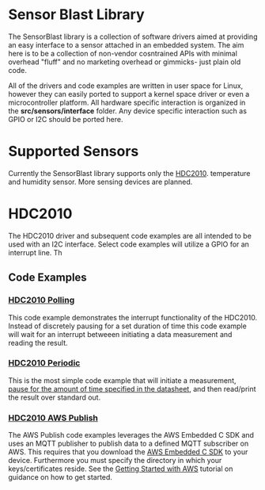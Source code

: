 # Sensor Blast Library
The SensorBlast library is a collection of software drivers aimed at providing an easy interface
to a sensor attached in an embedded system. The aim here is to be a collection of non-vendor
cosntrained APIs with minimal overhead "fluff" and no marketing overhead or gimmicks- just plain
old code. 

All of the drivers and code examples are written in user space for Linux, however they can easily
ported to support a kernel space driver or even a microcontroller platform. All hardware specific
interaction is organized in the **src/sensors/interface** folder.  Any device specific interaction
such as GPIO or I2C should be ported here.

# Supported Sensors
Currently the SensorBlast library supports only the [HDC2010](http://www.ti.com/product/HDC2010).
 temperature and humidity sensor. More sensing devices are planned. 

# HDC2010
The HDC2010 driver and subsequent code examples are all intended to be used with an I2C interface.
Select code examples will utilize a GPIO for an interrupt line. Th

## Code Examples

### [HDC2010 Polling](https://github.com/tilogan/sensorblast/blob/master/examples/hdc2010/hdc2010_poll/hdc2010_poll.c)
This code example demonstrates the interrupt functionality of the HDC2010. Instead of discretely pausing for a
set duration of time this code example will wait for an interrupt betweeen initiating a data measurement and
reading the result. 

### [HDC2010 Periodic](https://github.com/tilogan/sensorblast/blob/master/examples/hdc2010/hdc2010_periodic/hdc2010_periodic.c)
This is the most simple code example that will initiate a measurement,
[pause for the amount of time specified in the datasheet](www.ti.com/lit/gpn/hdc2010), and then read/print
the result over standard out. 

### [HDC2010 AWS Publish](https://github.com/tilogan/sensorblast/tree/master/examples/hdc2010/hdc2010_aws_publish)
The AWS Publish code examples leverages the AWS Embedded C SDK and uses an MQTT publisher to publish
data to a defined MQTT subscriber on AWS. This requires that you download the [AWS Embedded C SDK](https://github.com/aws/aws-iot-device-sdk-embedded-C)
to your device. Furthermore you must specify the directory in which your keys/certificates reside. See the
[Getting Started with AWS](https://docs.aws.amazon.com/iot/latest/developerguide/iot-gs.html) tutorial
on guidance on how to get started.
